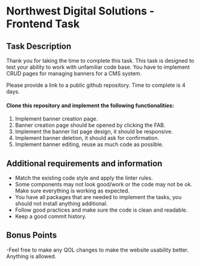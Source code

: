 # Northwest Digital Solutions - Frontend Task
## Task Description
Thank you for taking the time to complete this task. 
This task is designed to test your ability to work with unfamiliar code base. 
You have to implement CRUD pages for managing banners for a CMS system.

Please provide a link to a public github repository.
Time to complete is 4 days.

#### Clone this repository and implement the following functionalities:
1. Implement banner creation page.
2. Banner creation page should be opened by clicking the FAB.
3. Implement the banner list page design, it should be responsive.
4. Implement banner deletion, it should ask for confirmation.
5. Implement banner editing, reuse as much code as possible.

## Additional requirements and information
- Match the existing code style and apply the linter rules.
- Some components may not look good/work or the code may not be ok. Make sure everything is working as expected.
- You have all packages that are needed to implement the tasks, you should not install anything additional.
- Follow good practices and make sure the code is clean and readable.
- Keep a good commit history.

## Bonus Points
-Feel free to make any QOL changes to make the website usability better. Anything is allowed.
